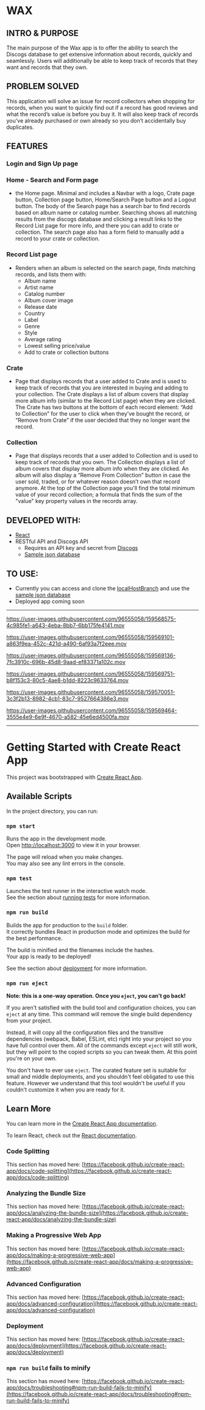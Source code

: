 # WAX

## INTRO & PURPOSE

The main purpose of the Wax app is to offer the ability to search the Discogs database to get extensive information about records, quickly and seamlessly. Users will additionally be able to keep track of records that they want and records that they own.

## PROBLEM SOLVED

This application will solve an issue for record collectors when shopping for records, when you want to quickly find out if a record has good reviews and what the record’s value is before you buy it. It will also keep track of records you’ve already purchased or own already so you don’t accidentally buy duplicates.

## FEATURES 

### Login and Sign Up page
### Home - Search and Form page
- the Home page. Minimal and includes a Navbar with a logo, Crate page button, Collection page button, Home/Search 
Page button and a Logout button. The body of the Search page has a search bar to find records based on album name or catalog number. Searching shows all matching results from the discogs database and clicking a result links to the Record List page for more info, and there you can add to crate or collection. The search page also has a form field to manually add a record to your crate or collection.
### Record List page 
- Renders when an album is selected on the search page, finds matching records, and lists them with:
    - Album name 
    - Artist name
    - Catalog number
    - Album cover image
    - Release date
    - Country
    - Label
    - Genre
    - Style
    - Average rating
    - Lowest selling price/value
    - Add to crate or collection buttons
### Crate 
- Page that displays records that a user added to Crate and is used to keep track of records that you are interested in buying and adding to your collection. The Crate displays a list of album covers that display more album info (similar to the Record List page) when they are clicked. The Crate has two buttons at the bottom of each record element: “Add to Collection” for the user to click when they’ve bought the record, or “Remove from Crate” if the user decided that they no longer want the record.
### Collection 
- Page that displays records that a user added to Collection and is used to keep track of records that you own. The Collection displays a list of album covers that display more album info when they are clicked. An album will also display a “Remove From Collection” button in case the user sold, traded, or for whatever reason doesn’t own that record anymore. At the top of the Collection page you'll find the total minimum value of your record collection; a formula that finds the sum of the "value" key property values in the records array.

## DEVELOPED WITH:
- [React](https://facebook.github.io/react/)
- RESTful API and Discogs API
    - Requires an API key and secret from [Discogs](https://www.discogs.com/developers/)
    - [Sample json database](https://github.com/jmehart/wax-api)

## TO USE:
- Currently you can access and clone the [localHostBranch](https://github.com/jmehart/wax/tree/localHostBranch) and use the [sample json database](https://github.com/jmehart/wax-api)
- Deployed app coming soon

<hr>



https://user-images.githubusercontent.com/96555058/159568575-4c985fe1-a643-4eba-8bb7-6bb175fe4141.mov


https://user-images.githubusercontent.com/96555058/159569101-a863f9ea-452c-421d-a490-6af93a7f2eee.mov


https://user-images.githubusercontent.com/96555058/159569136-7fc3910c-696b-45d8-9aad-ef83371a102c.mov


https://user-images.githubusercontent.com/96555058/159569751-b8f153c3-80c5-4ae8-b1dd-8223c9633764.mov


https://user-images.githubusercontent.com/96555058/159570051-3c3f2b13-8982-4cb1-83c7-9527664386e3.mov


https://user-images.githubusercontent.com/96555058/159569464-3555e4e9-6e9f-4670-a582-45e6ed4500fa.mov





<hr>

# Getting Started with Create React App

This project was bootstrapped with [Create React App](https://github.com/facebook/create-react-app).

## Available Scripts

In the project directory, you can run:

### `npm start`

Runs the app in the development mode.\
Open [http://localhost:3000](http://localhost:3000) to view it in your browser.

The page will reload when you make changes.\
You may also see any lint errors in the console.

### `npm test`

Launches the test runner in the interactive watch mode.\
See the section about [running tests](https://facebook.github.io/create-react-app/docs/running-tests) for more information.

### `npm run build`

Builds the app for production to the `build` folder.\
It correctly bundles React in production mode and optimizes the build for the best performance.

The build is minified and the filenames include the hashes.\
Your app is ready to be deployed!

See the section about [deployment](https://facebook.github.io/create-react-app/docs/deployment) for more information.

### `npm run eject`

**Note: this is a one-way operation. Once you `eject`, you can't go back!**

If you aren't satisfied with the build tool and configuration choices, you can `eject` at any time. This command will remove the single build dependency from your project.

Instead, it will copy all the configuration files and the transitive dependencies (webpack, Babel, ESLint, etc) right into your project so you have full control over them. All of the commands except `eject` will still work, but they will point to the copied scripts so you can tweak them. At this point you're on your own.

You don't have to ever use `eject`. The curated feature set is suitable for small and middle deployments, and you shouldn't feel obligated to use this feature. However we understand that this tool wouldn't be useful if you couldn't customize it when you are ready for it.

## Learn More

You can learn more in the [Create React App documentation](https://facebook.github.io/create-react-app/docs/getting-started).

To learn React, check out the [React documentation](https://reactjs.org/).

### Code Splitting

This section has moved here: [https://facebook.github.io/create-react-app/docs/code-splitting](https://facebook.github.io/create-react-app/docs/code-splitting)

### Analyzing the Bundle Size

This section has moved here: [https://facebook.github.io/create-react-app/docs/analyzing-the-bundle-size](https://facebook.github.io/create-react-app/docs/analyzing-the-bundle-size)

### Making a Progressive Web App

This section has moved here: [https://facebook.github.io/create-react-app/docs/making-a-progressive-web-app](https://facebook.github.io/create-react-app/docs/making-a-progressive-web-app)

### Advanced Configuration

This section has moved here: [https://facebook.github.io/create-react-app/docs/advanced-configuration](https://facebook.github.io/create-react-app/docs/advanced-configuration)

### Deployment

This section has moved here: [https://facebook.github.io/create-react-app/docs/deployment](https://facebook.github.io/create-react-app/docs/deployment)

### `npm run build` fails to minify

This section has moved here: [https://facebook.github.io/create-react-app/docs/troubleshooting#npm-run-build-fails-to-minify](https://facebook.github.io/create-react-app/docs/troubleshooting#npm-run-build-fails-to-minify)
